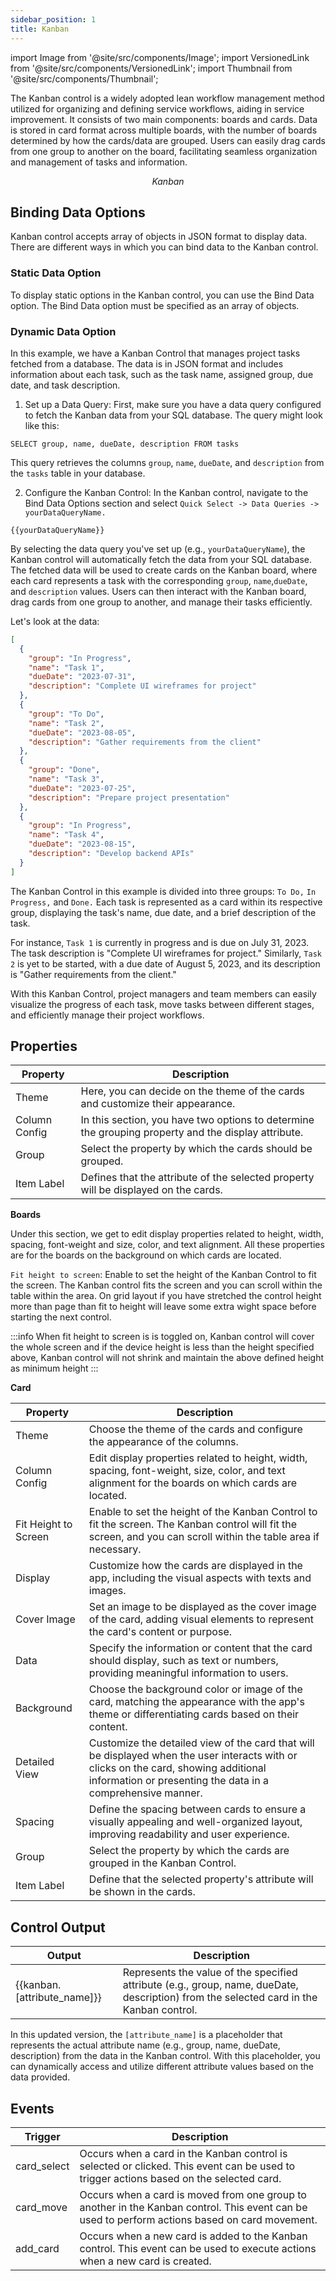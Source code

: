 ```yaml
---
sidebar_position: 1
title: Kanban
---
```


import Image from '@site/src/components/Image';
import VersionedLink from '@site/src/components/VersionedLink';
import Thumbnail from '@site/src/components/Thumbnail';

The Kanban control is a widely adopted lean workflow management method utilized for organizing and defining service workflows, aiding in service improvement. It consists of two main components: boards and cards. Data is stored in card format across multiple boards, with the number of boards determined by how the cards/data are grouped. Users can easily drag cards from one group to another on the board, facilitating seamless organization and management of tasks and information.

<figure>
  <Thumbnail src="/img/reference/controls/kanban/preview.png" alt="Kanban" />
  <figcaption align = "center"><i>Kanban</i></figcaption>
</figure>

## Binding Data Options

Kanban control accepts array of objects in JSON format to display data. There are different ways in which you can bind data to the Kanban control.

### Static Data Option

To display static options in the Kanban control, you can use the Bind Data option. The Bind Data option must be specified as an array of objects. 

### Dynamic Data Option

In this example, we have a Kanban Control that manages project tasks fetched from a database. The data is in JSON format and includes information about each task, such as the task name, assigned group, due date, and task description.



1. Set up a Data Query:
First, make sure you have a data query configured to fetch the Kanban data from your SQL database. The query might look like this:

```
SELECT group, name, dueDate, description FROM tasks
```

This query retrieves the columns `group`, `name`, `dueDate`, and `description` from the `tasks` table in your database.

2. Configure the Kanban Control:
In the Kanban control, navigate to the Bind Data Options section and select `Quick Select -> Data Queries -> yourDataQueryName.`

```
{{yourDataQueryName}}
```

By selecting the data query you've set up (e.g., `yourDataQueryName`), the Kanban control will automatically fetch the data from your SQL database. The fetched data will be used to create cards on the Kanban board, where each card represents a task with the corresponding `group`, `name`,`dueDate`, and `description` values. Users can then interact with the Kanban board, drag cards from one group to another, and manage their tasks efficiently.

Let's look at the data:

```json
[
  {
    "group": "In Progress",
    "name": "Task 1",
    "dueDate": "2023-07-31",
    "description": "Complete UI wireframes for project"
  },
  {
    "group": "To Do",
    "name": "Task 2",
    "dueDate": "2023-08-05",
    "description": "Gather requirements from the client"
  },
  {
    "group": "Done",
    "name": "Task 3",
    "dueDate": "2023-07-25",
    "description": "Prepare project presentation"
  },
  {
    "group": "In Progress",
    "name": "Task 4",
    "dueDate": "2023-08-15",
    "description": "Develop backend APIs"
  }
]
```

The Kanban Control in this example is divided into three groups: `To Do,` `In Progress,` and `Done.` Each task is represented as a card within its respective group, displaying the task's name, due date, and a brief description of the task.

For instance, `Task 1` is currently in progress and is due on July 31, 2023. The task description is "Complete UI wireframes for project." Similarly, `Task 2` is yet to be started, with a due date of August 5, 2023, and its description is "Gather requirements from the client."

With this Kanban Control, project managers and team members can easily visualize the progress of each task, move tasks between different stages, and efficiently manage their project workflows. 


## Properties

| Property           | Description                                                                                           |
|-------------------|-------------------------------------------------------------------------------------------------------|
| Theme             | Here, you can decide on the theme of the cards and customize their appearance.                      |
| Column Config     | In this section, you have two options to determine the grouping property and the display attribute.   |
| Group             | Select the property by which the cards should be grouped.                                           |
| Item Label        | Defines that the attribute of the selected property will be displayed on the cards.                |

**Boards** 

Under this section, we get to edit display properties related to height, width, spacing, font-weight and size, color, and text alignment. All these properties are for the boards on the background on which cards are located.

`Fit height to screen`: Enable to set the height of the Kanban Control to fit the screen. The Kanban control fits the screen and you can scroll within the table within the area.
On grid layout if you have stretched the control height more than page than fit to height will leave some extra wight space before starting the next control.

:::info
When fit height to screen is is toggled on, Kanban control will cover the whole screen and if the device height is less than the height specified above, Kanban control will not shrink and maintain the above defined height as minimum height
:::

**Card**

| Property           | Description                                                                                                                                                                                                                                                   |
|--------------------|---------------------------------------------------------------------------------------------------------------------------------------------------------------------------------------------------------------------------------------------------------------|
| Theme              | Choose the theme of the cards and configure the appearance of the columns.                                                                                                                                                                                   |
| Column Config      | Edit display properties related to height, width, spacing, font-weight, size, color, and text alignment for the boards on which cards are located.                                                                                                        |
| Fit Height to Screen | Enable to set the height of the Kanban Control to fit the screen. The Kanban control will fit the screen, and you can scroll within the table area if necessary.                                                                                           |
| Display            | Customize how the cards are displayed in the app, including the visual aspects with texts and images.                                                                                                                                                         |
| Cover Image        | Set an image to be displayed as the cover image of the card, adding visual elements to represent the card's content or purpose.                                                                                                                              |
| Data               | Specify the information or content that the card should display, such as text or numbers, providing meaningful information to users.                                                                                                                        |
| Background         | Choose the background color or image of the card, matching the appearance with the app's theme or differentiating cards based on their content.                                                                                                             |
| Detailed View      | Customize the detailed view of the card that will be displayed when the user interacts with or clicks on the card, showing additional information or presenting the data in a comprehensive manner.                                                         |
| Spacing            | Define the spacing between cards to ensure a visually appealing and well-organized layout, improving readability and user experience.                                                                                                                       |
| Group              | Select the property by which the cards are grouped in the Kanban Control.                                                                                                                                                                                     |
| Item Label         | Define that the selected property's attribute will be shown in the cards.                                                                                                                                                                                    |

## Control Output



| Output                      | Description                                                                                                       |
|-----------------------------|-------------------------------------------------------------------------------------------------------------------|
| {{kanban.[attribute_name]}} | Represents the value of the specified attribute (e.g., group, name, dueDate, description) from the selected card in the Kanban control. |

In this updated version, the `[attribute_name]` is a placeholder that represents the actual attribute name (e.g., group, name, dueDate, description) from the data in the Kanban control. With this placeholder, you can dynamically access and utilize different attribute values based on the data provided.

## Events


| Trigger     | Description                                                                                                                              |
|--------------|------------------------------------------------------------------------------------------------------------------------------------------|
| card_select  | Occurs when a card in the Kanban control is selected or clicked. This event can be used to trigger actions based on the selected card.     |
| card_move    | Occurs when a card is moved from one group to another in the Kanban control. This event can be used to perform actions based on card movement.    |
| add_card     | Occurs when a new card is added to the Kanban control. This event can be used to execute actions when a new card is created.              |